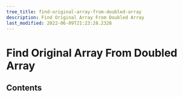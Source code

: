 ```yaml
---
tree_title: find-original-array-from-doubled-array
description: Find Original Array From Doubled Array
last_modified: 2022-06-09T21:23:28.2328
---
```


# Find Original Array From Doubled Array

## Contents
